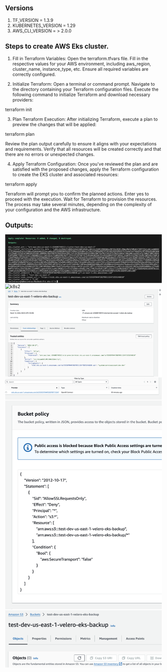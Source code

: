 ## Versions

1. TF_VERSION = 1.3.9
2. KUBERNETES_VERSION = 1.29
3. AWS_CLI_VERSION = > 2.0.0


## Steps to create AWS Eks cluster.

1) Fill in Terraform Variables:
Open the terraform.tfvars file.
Fill in the respective values for your AWS environment, including aws_region, cluster_name, instance_type, etc. Ensure all required variables are correctly configured.

2) Initialize Terraform:
Open a terminal or command prompt.
Navigate to the directory containing your Terraform configuration files.
Execute the following command to initialize Terraform and download necessary providers:

terraform init

3) Plan Terraform Execution:
After initializing Terraform, execute a plan to preview the changes that will be applied:

terraform plan

Review the plan output carefully to ensure it aligns with your expectations and requirements. Verify that all resources will be created correctly and that there are no errors or unexpected changes.

4) Apply Terraform Configuration:
Once you've reviewed the plan and are satisfied with the proposed changes, apply the Terraform configuration to create the EKS cluster and associated resources:

terraform apply

Terraform will prompt you to confirm the planned actions. Enter yes to proceed with the execution.
Wait for Terraform to provision the resources. The process may take several minutes, depending on the complexity of your configuration and the AWS infrastructure.


##  Outputs:
![k8s1](SS/cluster-creation.png)
![k8s2](SS/console-cluster.png)
![k8s3](SS/namespace-pod-s3-access.png)
![k8s4](SS/oidc.png)
![k8s5](SS/s3-policy.png)
![k8s6](SS/s3.png)